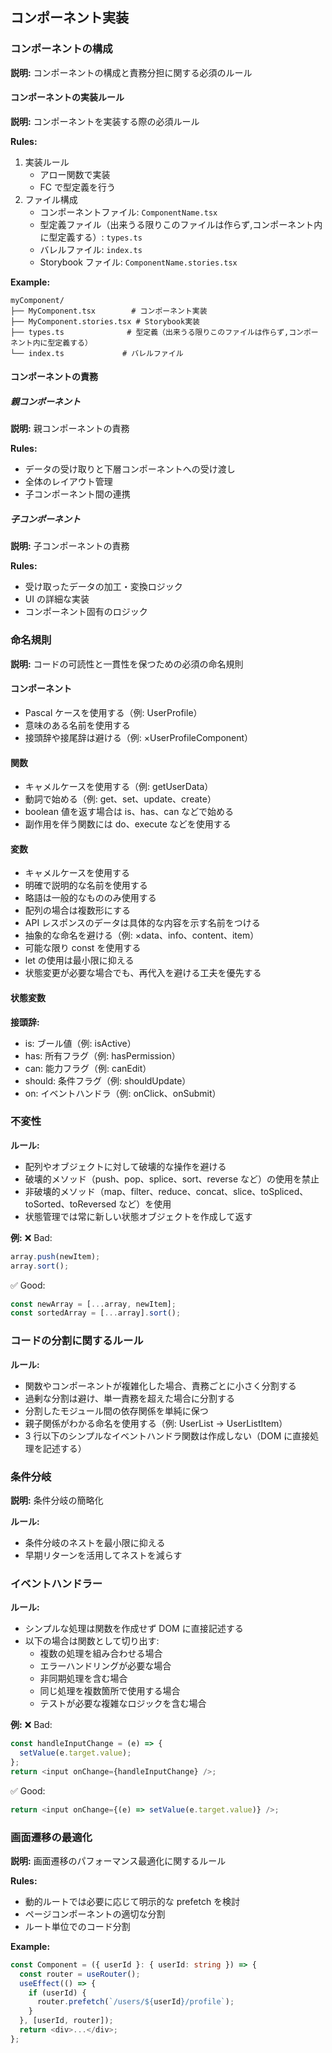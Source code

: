 ## コンポーネント実装

### コンポーネントの構成

**説明:**
コンポーネントの構成と責務分担に関する必須のルール

#### コンポーネントの実装ルール

**説明:**
コンポーネントを実装する際の必須ルール

**Rules:**

1. 実装ルール
   - アロー関数で実装
   - FC で型定義を行う
2. ファイル構成
   - コンポーネントファイル: `ComponentName.tsx`
   - 型定義ファイル（出来うる限りこのファイルは作らず,コンポーネント内に型定義する）: `types.ts`
   - バレルファイル: `index.ts`
   - Storybook ファイル: `ComponentName.stories.tsx`

**Example:**

```
myComponent/
├── MyComponent.tsx        # コンポーネント実装
├── MyComponent.stories.tsx # Storybook実装
├── types.ts              # 型定義（出来うる限りこのファイルは作らず,コンポーネント内に型定義する）
└── index.ts             # バレルファイル
```

#### コンポーネントの責務

##### 親コンポーネント

**説明:**
親コンポーネントの責務

**Rules:**

- データの受け取りと下層コンポーネントへの受け渡し
- 全体のレイアウト管理
- 子コンポーネント間の連携

##### 子コンポーネント

**説明:**
子コンポーネントの責務

**Rules:**

- 受け取ったデータの加工・変換ロジック
- UI の詳細な実装
- コンポーネント固有のロジック

### 命名規則

**説明:**
コードの可読性と一貫性を保つための必須の命名規則

#### コンポーネント

- Pascal ケースを使用する（例: UserProfile）
- 意味のある名前を使用する
- 接頭辞や接尾辞は避ける（例: ×UserProfileComponent）

#### 関数

- キャメルケースを使用する（例: getUserData）
- 動詞で始める（例: get、set、update、create）
- boolean 値を返す場合は is、has、can などで始める
- 副作用を伴う関数には do、execute などを使用する

#### 変数

- キャメルケースを使用する
- 明確で説明的な名前を使用する
- 略語は一般的なもののみ使用する
- 配列の場合は複数形にする
- API レスポンスのデータは具体的な内容を示す名前をつける
- 抽象的な命名を避ける（例: ×data、info、content、item）
- 可能な限り const を使用する
- let の使用は最小限に抑える
- 状態変更が必要な場合でも、再代入を避ける工夫を優先する

#### 状態変数

**接頭辞:**

- is: ブール値（例: isActive）
- has: 所有フラグ（例: hasPermission）
- can: 能力フラグ（例: canEdit）
- should: 条件フラグ（例: shouldUpdate）
- on: イベントハンドラ（例: onClick、onSubmit）

### 不変性

**ルール:**

- 配列やオブジェクトに対して破壊的な操作を避ける
- 破壊的メソッド（push、pop、splice、sort、reverse など）の使用を禁止
- 非破壊的メソッド（map、filter、reduce、concat、slice、toSpliced、toSorted、toReversed など）を使用
- 状態管理では常に新しい状態オブジェクトを作成して返す

**例:**
❌ Bad:

```typescript
array.push(newItem);
array.sort();
```

✅ Good:

```typescript
const newArray = [...array, newItem];
const sortedArray = [...array].sort();
```

### コードの分割に関するルール

**ルール:**

- 関数やコンポーネントが複雑化した場合、責務ごとに小さく分割する
- 過剰な分割は避け、単一責務を超えた場合に分割する
- 分割したモジュール間の依存関係を単純に保つ
- 親子関係がわかる命名を使用する（例: UserList → UserListItem）
- 3 行以下のシンプルなイベントハンドラ関数は作成しない（DOM に直接処理を記述する）

### 条件分岐

**説明:**
条件分岐の簡略化

**ルール:**

- 条件分岐のネストを最小限に抑える
- 早期リターンを活用してネストを減らす

### イベントハンドラー

**ルール:**

- シンプルな処理は関数を作成せず DOM に直接記述する
- 以下の場合は関数として切り出す:
  - 複数の処理を組み合わせる場合
  - エラーハンドリングが必要な場合
  - 非同期処理を含む場合
  - 同じ処理を複数箇所で使用する場合
  - テストが必要な複雑なロジックを含む場合

**例:**
❌ Bad:

```typescript
const handleInputChange = (e) => {
  setValue(e.target.value);
};
return <input onChange={handleInputChange} />;
```

✅ Good:

```typescript
return <input onChange={(e) => setValue(e.target.value)} />;
```

### 画面遷移の最適化

**説明:**
画面遷移のパフォーマンス最適化に関するルール

**Rules:**

- 動的ルートでは必要に応じて明示的な prefetch を検討
- ページコンポーネントの適切な分割
- ルート単位でのコード分割

**Example:**

```typescript
const Component = ({ userId }: { userId: string }) => {
  const router = useRouter();
  useEffect(() => {
    if (userId) {
      router.prefetch(`/users/${userId}/profile`);
    }
  }, [userId, router]);
  return <div>...</div>;
};
```

